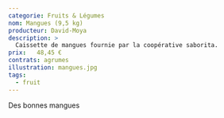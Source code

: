 ```yaml
---
categorie: Fruits & Légumes
nom: Mangues (9,5 kg) 
producteur: David-Moya
description: >
  Caissette de mangues fournie par la coopérative saborita.
prix:   48,45 €
contrats: agrumes
illustration: mangues.jpg
tags: 
  - fruit
---
```


Des bonnes mangues